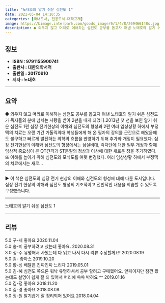 ```yaml
---
title: "노태호의 알기 쉬운 심전도 1"
date: 2021-05-04 14:10:35
categories: [국내도서, 전공도서-대학교재]
image: https://bimage.interpark.com/goods_image/6/1/4/8/269466148s.jpg
description: ● 외우지 않고 머리로 이해하는 심전도 공부를 돕고자 펴낸 노태호의 알기 쉬운 심전도가 독자들의 분에 넘치는 사랑을 받아 2판을 내게 되었다.2013년 첫 선을 보인 알기 쉬운 심전도 1편 심장 전기현상의 이해와 심전도의 형성과 2편 여러 임상상황 하에서 부정맥의 치료는 오랜 기간 가
---
```


## **정보**

- **ISBN : 9791155900741**
- **출판사 : 대한의학서적**
- **출판일 : 20170910**
- **저자 : 노태호**

------



## **요약**

●  외우지 않고 머리로 이해하는 심전도 공부를 돕고자 펴낸 노태호의 알기 쉬운 심전도가 독자들의 분에 넘치는 사랑을 받아 2판을 내게 되었다.2013년 첫 선을 보인 알기 쉬운 심전도 1편 심장 전기현상의 이해와 심전도의 형성과 2편 여러 임상상황 하에서 부정맥의 치료는 오랜 기간 가톨릭의대 학생들에게 해 온 필자의 강의를 근간으로 해왔음에도 불구하고 빠르게 발전하는 의학의 흐름을 반영하기 위해 추가와 개정이 필요했다. 심장 전기현상의 이해와 심전도의 형성에서는 심실비대, 각차단에 대한 일부 개정과 함께 임상적 중요성이 큰 QT간격과 ST분절의 정상과 이상에 대한 새로운 장을 추가하였다. 또 이해를 높이기 위해 심전도와 모식도를 여럿 변경했다. 여러 임상상황 하에서 부정맥의 치료에서는 새로...

------

▶ 이 책은 심전도의 심장 전기 현상의 이해와 심전도의 형성에 대해 다룬 도서입니다. 심장 전기 현상의 이해와 심전도 형성의 기초적이고 전반적인 내용을 학습할 수 있도록 구성했습니다.

------


노태호의 알기 쉬운 심전도 1 

------


## **리뷰** 

5.0 구-세 좋아요 2020.11.04 <br/>5.0 송-미 공부하려고 샀는데 좋아요. 2020.08.31 <br/>3.0 정-주 유명해서 사봤는데 다 읽고 나서 다시 리뷰 수정할께요! 2020.08.19 <br/>5.0 김- 좋아스 2019.10.20 <br/>5.0 황-성 배달은 진짜진짜 느리다 2019.05.01 <br/>5.0 김-혜 심전도 쪽으론 워낙 유명하셔서 공부 할려고 구매했어요.
앞페이지만 잠깐 봤는데도 설명이 쉽게 잘 되 있어서  머리에 쏙쏙 박혀요 ^^ 2019.01.16 <br/>5.0 김-정 좋아요 2018.11.20 <br/>5.0 김-경 좋아요 2018.08.08 <br/>5.0 정-원 알기쉽게 잘 정리되어 있어요 2018.04.04 <br/>